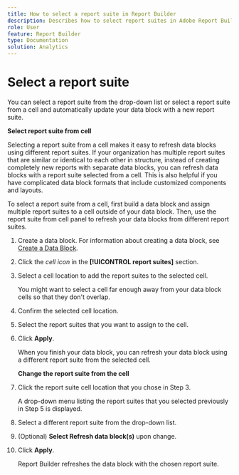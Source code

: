 ```yaml
---
title: How to select a report suite in Report Builder
description: Describes how to select report suites in Adobe Report Builder
role: User
feature: Report Builder
type: Documentation
solution: Analytics
---
```

# Select a report suite

You can select a report suite from the drop-down list or select a report suite from a cell and automatically update your data block with a new report suite.

**Select report suite from cell**

Selecting a report suite from a cell makes it easy to refresh data blocks using different report suites. If your organization has multiple report suites that are similar or identical to each other in structure, instead of creating completely new reports with separate data blocks, you can refresh data blocks with a report suite selected from a cell. This is also helpful if you have complicated data block formats that include customized components and layouts.

To select a report suite from a cell, first build a data block and assign multiple report suites to a cell outside of your data block. Then, use the report suite from cell panel to refresh your data blocks from different report suites.

1. Create a data block.
   For information about creating a data block, see [Create a Data Block](/help/analyze/report-builder/create-a-data-block.md).

1. Click the *cell icon* in the **[!UICONTROL report suites]** section.

1. Select a cell location to add the report suites to the selected cell.

   You might want to select a cell far enough away from your data block cells so that they don't overlap.

1. Confirm the selected cell location.

1. Select the report suites that you want to assign to the cell.

1. Click **Apply**.

   When you finish your data block, you can refresh your data block using a different report suite from the selected cell.

   **Change the report suite from the cell**

1. Click the report suite cell location that you chose in Step 3.

   A drop-down menu listing the report suites that you selected previously in Step 5 is displayed.

1. Select a different report suite from the drop-down list.

1. (Optional) **Select Refresh data block(s)** upon change.

1. Click **Apply**.

   Report Builder refreshes the data block with the chosen report suite.

